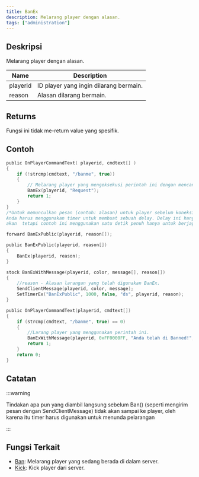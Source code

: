 ```yaml
---
title: BanEx
description: Melarang player dengan alasan.
tags: ["administration"]
---
```


## Deskripsi

Melarang player dengan alasan.

| Name     | Description                            |
| -------- | -------------------------------------- |
| playerid | ID player yang ingin dilarang bermain. |
| reason   | Alasan dilarang bermain.               |

## Returns

Fungsi ini tidak me-return value yang spesifik.

## Contoh

```c
public OnPlayerCommandText( playerid, cmdtext[] )
{
    if (!strcmp(cmdtext, "/banme", true))
    {
        // Melarang player yang mengeksekusi perintah ini dengan mencantumkan alasan ("Request")
        BanEx(playerid, "Request");
        return 1;
    }
}
/*Untuk memunculkan pesan (contoh: alasan) untuk player sebelum koneksi terputus
Anda harus menggunakan timer untuk membuat sebuah delay. Delay ini hanya membutuhkan beberapa milisekon saja,
akan  tetapi contoh ini menggunakan satu detik penuh hanya untuk berjaga-jaga.*/

forward BanExPublic(playerid, reason[]);

public BanExPublic(playerid, reason[])
{
    BanEx(playerid, reason);
}

stock BanExWithMessage(playerid, color, message[], reason[])
{
    //reason - Alasan larangan yang telah digunakan BanEx.
    SendClientMessage(playerid, color, message);
    SetTimerEx("BanExPublic", 1000, false, "ds", playerid, reason);
}

public OnPlayerCommandText(playerid, cmdtext[])
{
    if (strcmp(cmdtext, "/banme", true) == 0)
    {
        //Larang player yang menggunakan perintah ini.
        BanExWithMessage(playerid, 0xFF0000FF, "Anda telah di Banned!", "Request");
        return 1;
    }
    return 0;
}
```

## Catatan

:::warning

Tindakan apa pun yang diambil langsung sebelum Ban() (seperti mengirim pesan dengan SendClientMessage) tidak akan sampai ke player, oleh karena itu timer harus digunakan untuk menunda pelarangan

:::

## Fungsi Terkait

- [Ban](Ban): Melarang player yang sedang berada di dalam server.
- [Kick](Kick): Kick player dari server.
